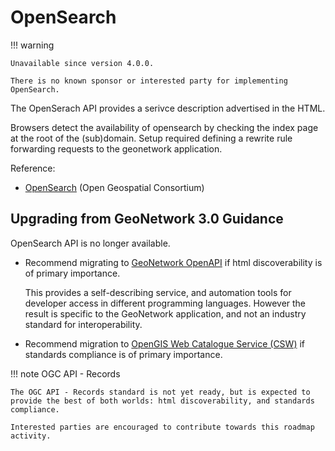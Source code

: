 # OpenSearch

!!! warning

    Unavailable since version 4.0.0.

    There is no known sponsor or interested party for implementing OpenSearch.

The OpenSerach API provides a serivce description advertised in the HTML.

Browsers detect the availability of opensearch by checking the index page at the root of the (sub)domain. Setup required defining a rewrite rule forwarding requests to the geonetwork application.

Reference:

* [OpenSearch](https://www.ogc.org/standard/opensearch/) (Open Geospatial Consortium)

## Upgrading from GeoNetwork 3.0 Guidance

OpenSearch API is no longer available.

* Recommend migrating to [GeoNetwork OpenAPI](the-geonetwork-api.md) if html discoverability is of primary importance.

  This provides a self-describing service, and automation tools for developer access in different programming languages.
  However the result is specific to the GeoNetwork application, and not an industry standard for interoperability.

* Recommend migration to [OpenGIS Web Catalogue Service (CSW)](csw.md) if standards compliance is of primary importance.

!!! note OGC API - Records
    
    The OGC API - Records standard is not yet ready, but is expected to provide the best of both worlds: html discoverability, and standards compliance.
    
    Interested parties are encouraged to contribute towards this roadmap activity.
